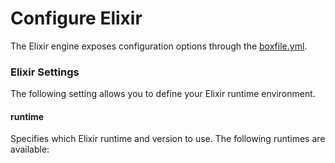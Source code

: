 # Configure Elixir

The Elixir engine exposes configuration options through the [boxfile.yml](http://docs.nanobox.io/boxfile/).

### Elixir Settings
The following setting allows you to define your Elixir runtime environment.

#### runtime
Specifies which Elixir runtime and version to use. The following runtimes are available:

<!-- - python-2.7
- python-3.4
- python-3.5

```yaml
run.config:
  config:
    runtime: python-3.5
``` -->
